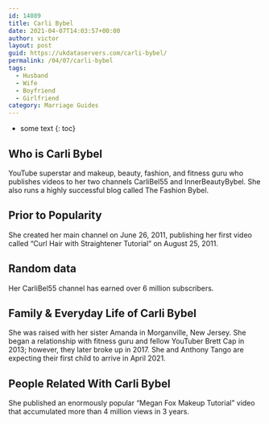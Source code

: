 ```yaml
---
id: 14089
title: Carli Bybel
date: 2021-04-07T14:03:57+00:00
author: victor
layout: post
guid: https://ukdataservers.com/carli-bybel/
permalink: /04/07/carli-bybel
tags:
  - Husband
  - Wife
  - Boyfriend
  - Girlfriend
category: Marriage Guides
---
```


* some text
{: toc}


## Who is Carli Bybel



YouTube superstar and makeup, beauty, fashion, and fitness guru who publishes videos to her two channels CarliBel55 and InnerBeautyBybel. She also runs a highly successful blog called The Fashion Bybel.

                
                
                
## Prior to Popularity



She created her main channel on June 26, 2011, publishing her first video called &#8220;Curl Hair with Straightener Tutorial&#8221; on August 25, 2011.

                
                
                
## Random data



Her CarliBel55 channel has earned over 6 million subscribers.

                
                
                
## Family & Everyday Life of Carli Bybel



She was raised with her sister Amanda in Morganville, New Jersey. She began a relationship with fitness guru and fellow YouTuber Brett Cap in 2013; however, they later broke up in 2017. She and Anthony Tango are expecting their first child to arrive in April 2021.

                
                
                
## People Related With Carli Bybel



She published an enormously popular &#8220;Megan Fox Makeup Tutorial&#8221; video that accumulated more than 4 million views in 3 years.

                
              
            
          
          
          
